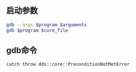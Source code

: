 ## 启动参数
```bash
gdb --args $program $arguments
gdb $program $core_file
```


## gdb命令

```
catch throw dds::core::PreconditionNotMetError
```

